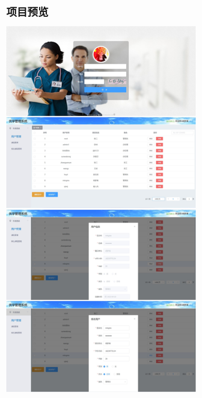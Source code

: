 # 项目预览

<img src="./imgs/login.jpg" alt="" />
<img src="./imgs/user.jpg" alt="" />
<img src="./imgs/detail.jpg" alt="" />
<img src="./imgs/update.jpg" alt="" />